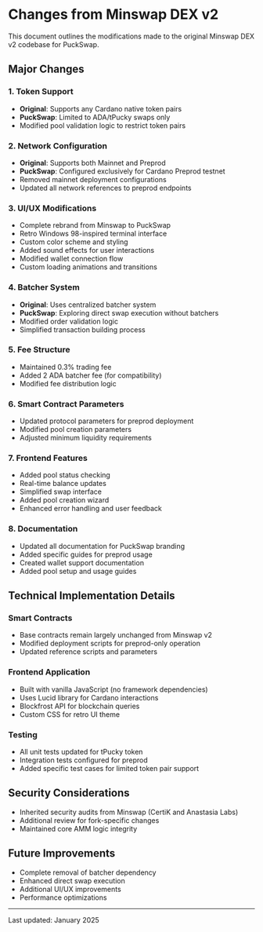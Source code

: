 # Changes from Minswap DEX v2

This document outlines the modifications made to the original Minswap DEX v2 codebase for PuckSwap.

## Major Changes

### 1. Token Support
- **Original**: Supports any Cardano native token pairs
- **PuckSwap**: Limited to ADA/tPucky swaps only
- Modified pool validation logic to restrict token pairs

### 2. Network Configuration
- **Original**: Supports both Mainnet and Preprod
- **PuckSwap**: Configured exclusively for Cardano Preprod testnet
- Removed mainnet deployment configurations
- Updated all network references to preprod endpoints

### 3. UI/UX Modifications
- Complete rebrand from Minswap to PuckSwap
- Retro Windows 98-inspired terminal interface
- Custom color scheme and styling
- Added sound effects for user interactions
- Modified wallet connection flow
- Custom loading animations and transitions

### 4. Batcher System
- **Original**: Uses centralized batcher system
- **PuckSwap**: Exploring direct swap execution without batchers
- Modified order validation logic
- Simplified transaction building process

### 5. Fee Structure
- Maintained 0.3% trading fee
- Added 2 ADA batcher fee (for compatibility)
- Modified fee distribution logic

### 6. Smart Contract Parameters
- Updated protocol parameters for preprod deployment
- Modified pool creation parameters
- Adjusted minimum liquidity requirements

### 7. Frontend Features
- Added pool status checking
- Real-time balance updates
- Simplified swap interface
- Added pool creation wizard
- Enhanced error handling and user feedback

### 8. Documentation
- Updated all documentation for PuckSwap branding
- Added specific guides for preprod usage
- Created wallet support documentation
- Added pool setup and usage guides

## Technical Implementation Details

### Smart Contracts
- Base contracts remain largely unchanged from Minswap v2
- Modified deployment scripts for preprod-only operation
- Updated reference scripts and parameters

### Frontend Application
- Built with vanilla JavaScript (no framework dependencies)
- Uses Lucid library for Cardano interactions
- Blockfrost API for blockchain queries
- Custom CSS for retro UI theme

### Testing
- All unit tests updated for tPucky token
- Integration tests configured for preprod
- Added specific test cases for limited token pair support

## Security Considerations
- Inherited security audits from Minswap (CertiK and Anastasia Labs)
- Additional review for fork-specific changes
- Maintained core AMM logic integrity

## Future Improvements
- Complete removal of batcher dependency
- Enhanced direct swap execution
- Additional UI/UX improvements
- Performance optimizations

---

Last updated: January 2025 